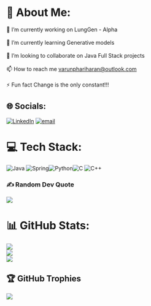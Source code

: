 # 💫 About Me:
🔭 I’m currently working on LungGen - Alpha<br><br>🌱 I’m currently learning Generative models<br><br>👯 I’m looking to collaborate on Java Full Stack projects<br><br>📫 How to reach me varunphariharan@outlook.com<br><br>⚡ Fun fact Change is the only constant!!!


## 🌐 Socials:
[![LinkedIn](https://img.shields.io/badge/LinkedIn-%230077B5.svg?logo=linkedin&logoColor=white)](https://linkedin.com/in/2304-varun-p) [![email](https://img.shields.io/badge/Email-D14836?logo=gmail&logoColor=white)](mailto:varunphariharan@outlook.com) 

# 💻 Tech Stack:
![Java](https://img.shields.io/badge/java-%23ED8B00.svg?style=for-the-badge&logo=openjdk&logoColor=white) ![Spring](https://img.shields.io/badge/spring-%236DB33F.svg?style=for-the-badge&logo=spring&logoColor=white)![Python](https://img.shields.io/badge/python-3670A0?style=for-the-badge&logo=python&logoColor=ffdd54)![C](https://img.shields.io/badge/c-%2300599C.svg?style=for-the-badge&logo=c&logoColor=white) ![C++](https://img.shields.io/badge/c++-%2300599C.svg?style=for-the-badge&logo=c%2B%2B&logoColor=white) 

### ✍️ Random Dev Quote
![](https://quotes-github-readme.vercel.app/api?type=horizontal&theme=radical)

# 📊 GitHub Stats:
![](https://github-readme-stats.vercel.app/api?username=VarunP2304&theme=codeSTACKr&hide_border=false&include_all_commits=false&count_private=false)<br/>
![](https://nirzak-streak-stats.vercel.app/?user=VarunP2304&theme=codeSTACKr&hide_border=false)<br/>
![](https://github-readme-stats.vercel.app/api/top-langs/?username=VarunP2304&theme=codeSTACKr&hide_border=false&include_all_commits=false&count_private=false&layout=compact)

## 🏆 GitHub Trophies
![](https://github-profile-trophy.vercel.app/?username=VarunP2304&theme=blue_navy&no-frame=false&no-bg=false&margin-w=4)

<!-- Proudly created with GPRM ( https://gprm.itsvg.in ) -->
